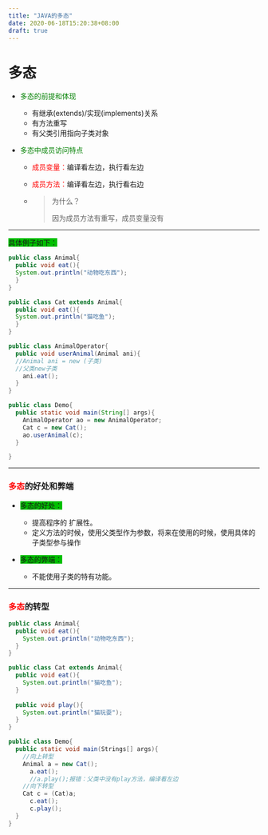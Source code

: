 ```yaml
---
title: "JAVA的多态"
date: 2020-06-18T15:20:38+08:00
draft: true
---
```


# 多态

* <span style="color:green">多态的前提和体现</span>
  * 有继承(extends)/实现(implements)关系
  * 有方法重写
  * 有父类引用指向子类对象

* <span style="color:green">多态中成员访问特点</span>

  * <span style="color:red">成员变量：</span>编译看左边，执行看左边

  * <span style="color:red">成员方法：</span>编译看左边，执行看右边

  * > 为什么？
    >
    > 因为成员方法有重写，成员变量没有

***

<span style="background:#00bf00">具体例子如下：</span>

```java
public class Animal{
  public void eat(){
  System.out.println("动物吃东西");
  }
}
```

```java
public class Cat extends Animal{
  public void eat(){
  System.out.println("猫吃鱼");
  }
}
```

```java
public class AnimalOperator{
  public void userAnimal(Animal ani){
  //Animal ani = new (子类)
  //父类new子类
    ani.eat();
  }
}
```

```java
public class Demo{
  public static void main(String[] args){
    AnimalOperator ao = new AnimalOperator;
    Cat c = new Cat();
    ao.userAnimal(c);
  }

}
```

***

### <span style="color:red">多态</span>的好处和弊端

* <span style="background:#00bf00">多态的好处：</span>
  * 提高程序的 扩展性。
  * 定义方法的时候，使用父类型作为参数，将来在使用的时候，使用具体的子类型参与操作

* <span style="background:#00bf00">多态的弊端：</span>
  * 不能使用子类的特有功能。

***

### <span style="color:red">多态</span>的转型

```java
public class Animal{
  public void eat(){
    System.out.println("动物吃东西");
  }
}
```

```java
public class Cat extends Animal{
  public void eat(){
    System.out.println("猫吃鱼");
  }
  
  public void play(){
    System.out.println("猫玩耍");
  }
}
```

```java
public class Demo{
  public static void main(Strings[] args){
    //向上转型
    Animal a = new Cat();
      a.eat();
      //a.play();报错：父类中没有play方法，编译看左边
    //向下转型
    Cat c = (Cat)a;
      c.eat();
      c.play();
  }
}
```

